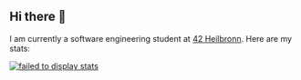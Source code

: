 ## Hi there 👋

I am currently a software engineering student at [42 Heilbronn](https://www.42heilbronn.de/en/). Here are my stats:


[![failed to display stats](https://badge.mediaplus.ma/honeytones/arabenst?1337Badge=off&UM6P=off)](https://github.com/oakoudad/badge42)
